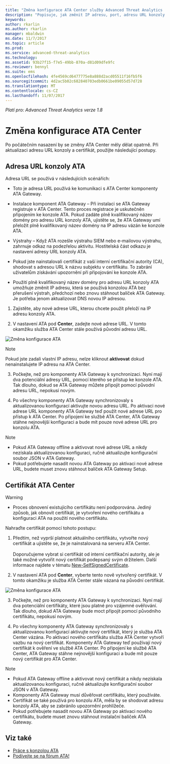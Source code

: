```yaml
---
title: "Změna konfigurace ATA Center služby Advanced Threat Analytics | Dokumentace Microsoftu"
description: "Popisuje, jak změnit IP adresu, port, adresu URL konzoly nebo certifikát pro ATA Center."
keywords: 
author: rkarlin
ms.author: rkarlin
manager: mbaldwin
ms.date: 11/7/2017
ms.topic: article
ms.prod: 
ms.service: advanced-threat-analytics
ms.technology: 
ms.assetid: 93b27f15-f7e5-49bb-870a-d81d09dfe9fc
ms.reviewer: bennyl
ms.suite: ems
ms.openlocfilehash: 4fe4569cd6477775e8a888d2acd05511f16fb5f6
ms.sourcegitcommit: 4d2ac5b02c682840703edb0661be09055d57d728
ms.translationtype: MT
ms.contentlocale: cs-CZ
ms.lasthandoff: 11/07/2017
---
```

*Platí pro: Advanced Threat Analytics verze 1.8*



# <a name="modifying-the-ata-center-configuration"></a>Změna konfigurace ATA Center


Po počátečním nasazení by se změny ATA Center měly dělat opatrně. Při aktualizaci adresu URL konzoly a certifikát, použijte následující postupy.

## <a name="the-ata-console-url"></a>Adresa URL konzoly ATA

Adresa URL se používá v následujících scénářích:

-   Toto je adresa URL používá ke komunikaci s ATA Center komponenty ATA Gateway.

- Instalace komponent ATA Gateway – Při instalaci se ATA Gateway registruje v ATA Center. Tento proces registrace je uskutečněn připojením ke konzole ATA. Pokud zadáte plně kvalifikovaný název domény pro adresu URL konzoly ATA, ujistěte se, že ATA Gateway umí přeložit plně kvalifikovaný název domény na IP adresu vázán ke konzole ATA.

-   Výstrahy – Když ATA rozešle výstrahu SIEM nebo e-mailovou výstrahu, zahrnuje odkaz na podezřelou aktivitu. Hostitelská část odkazu je nastavení adresy URL konzoly ATA.

-   Pokud jste nainstalovali certifikát z vaší interní certifikační autority (CA), shodovat s adresou URL k názvu subjektu v certifikátu. To zabrání uživatelům získávání upozornění při připojování ke konzole ATA.

-   Použití plně kvalifikovaný název domény pro adresu URL konzoly ATA umožňuje změnit IP adresu, která se používá konzolou ATA bez přerušení výstrah, předchozí nebo znovu stáhnout balíček ATA Gateway. Je potřeba jenom aktualizovat DNS novou IP adresou.

1. Zajistěte, aby nové adrese URL, kterou chcete použít přeloží na IP adresu konzoly ATA.

2. V nastavení ATA pod **Center**, zadejte nové adrese URL. V tomto okamžiku služba ATA Center stále používá původní adresu URL. 

 ![Změna konfigurace ATA](media/change-center-config.png)

  > [!NOTE]
  > Pokud jste zadali vlastní IP adresu, nelze kliknout **aktivovat** dokud nenainstalujete IP adresu na ATA Center.
    
3. Počkejte, než pro komponenty ATA Gateway k synchronizaci. Nyní mají dva potenciální adresy URL, pomocí kterého se přístup ke konzole ATA. Tak dlouho, dokud se ATA Gateway můžete připojit pomocí původní adresu URL, nepokusí novým.

4. Po všechny komponenty ATA Gateway synchronizovaly s aktualizovanou konfigurací aktivujte novou adresu URL. Po aktivaci nové adrese URL komponenty ATA Gateway teď použít nové adrese URL pro přístup k ATA Center. Po připojení ke službě ATA Center, ATA Gateway stáhne nejnovější konfiguraci a bude mít pouze nové adrese URL pro konzolu ATA. 

> [!NOTE]
> -   Pokud ATA Gateway offline a aktivovat nové adrese URL a nikdy nezískala aktualizovanou konfiguraci, ručně aktualizujte konfigurační soubor JSON v ATA Gateway.
> -   Pokud potřebujete nasadit novou ATA Gateway po aktivaci nové adrese URL, budete muset znovu stáhnout balíček ATA Gateway Setup.


## <a name="the-ata-center-certificate"></a>Certifikát ATA Center

> [!WARNING]
> - Proces obnovení existujícího certifikátu není podporována. Jediný způsob, jak obnovit certifikát, je vytvoření nového certifikátu a konfiguraci ATA na použití nového certifikátu.


Nahraďte certifikát pomocí tohoto postupu:

1. Předtím, než vyprší platnost aktuálního certifikátu, vytvořte nový certifikát a ujistěte se, že je nainstalovaná na serveru ATA Center. <br></br>Doporučujeme vybrat si certifikát od interní certifikační autority, ale je také možné vytvořit nový certifikát podepsaný svým držitelem. Další informace najdete v tématu [New-SelfSignedCertificate](https://technet.microsoft.com/itpro/powershell/windows/pkiclient/new-selfsignedcertificate).

2. V nastavení ATA pod **Center**, vyberte tento nově vytvořený certifikát. V tomto okamžiku je služba ATA Center stále vázaná na původní certifikát. 

 ![Změna konfigurace ATA](media/change-center-config.png)

3. Počkejte, než pro komponenty ATA Gateway k synchronizaci. Nyní mají dva potenciální certifikáty, které jsou platné pro vzájemné ověřování. Tak dlouho, dokud ATA Gateway bude moct připojit pomocí původního certifikátu, nepokusí novým.

4. Po všechny komponenty ATA Gateway synchronizovaly s aktualizovanou konfigurací aktivujte nový certifikát, který je služba ATA Center vázána. Po aktivaci nového certifikátu služba ATA Center vytvoří vazbu na nový certifikát. Komponenty ATA Gateway teď používají nový certifikát k ověření ve službě ATA Center. Po připojení ke službě ATA Center, ATA Gateway stáhne nejnovější konfiguraci a bude mít pouze nový certifikát pro ATA Center. 

> [!NOTE]
> -   Pokud ATA Gateway offline a aktivovat nový certifikát a nikdy nezískala aktualizovanou konfiguraci, ručně aktualizujte konfigurační soubor JSON v ATA Gateway.
> -   Komponenty ATA Gateway musí důvěřovat certifikátu, který používáte.
> -   Certifikát se také používá pro konzolu ATA, měla by se shodovat adresu konzoly ATA, aby se zabránilo upozornění prohlížeče.
> -   Pokud potřebujete nasadit novou ATA Gateway po aktivaci nového certifikátu, budete muset znovu stáhnout instalační balíček ATA Gateway.



 
## <a name="see-also"></a>Viz také
- [Práce s konzolou ATA](working-with-ata-console.md)
- [Podívejte se na fórum ATA!](https://aka.ms/ata-forum)
